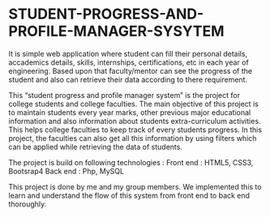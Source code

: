 # STUDENT-PROGRESS-AND-PROFILE-MANAGER-SYSYTEM

It is simple web application where student can fill their personal details, accademics details, skills, internships, certifications, etc in each year of engineering. Based upon that faculty/mentor can see the progress of the student and also can retrieve their data according to there requirement.

This “student progress and profile manager system” is the project for college students and college faculties. The main objective of this project is to maintain students every year marks, other previous major educational information and also information about students extra-curriculum activities. This helps college faculties to keep track of every students progress. In this project, the faculties can also get all this information by using filters which can be applied while retrieving the data of
students.

The project is build on following technologies :
  Front end : HTML5, CSS3, Bootsrap4
  Back end : Php, MySQL

This project is done by me and my group members. We implemented this to learn and understand the flow of this system from front end to back end thoroughly.
